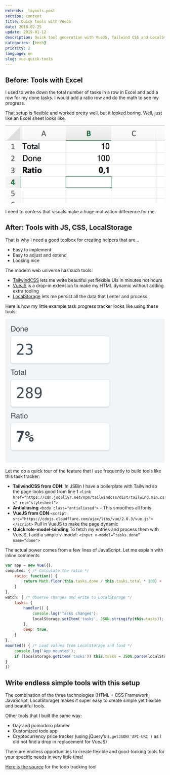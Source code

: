 ```yaml
---
extends: _layouts.post
section: content
title: Quick tools with VueJS
date: 2018-02-25
update: 2019-01-12
description: Quick tool generation with VueJS, Tailwind CSS and LocalStorage
categories: [tech]
priority: 2
language: en
slug: vue-quick-tools
---
```


## Before: Tools with Excel

I used to write down the total number of tasks in a row in Excel and add a row for my done tasks. I would add a ratio row and do the math to see my progress.

That setup is flexible and worked pretty well, but it looked boring. Well, just like an Excel sheet looks like.

![Excel tool](/assets/img/articles/vuejs-excel-tool.png)

I need to confess that visuals make a huge motivation difference for me.

## After: Tools with JS, CSS, LocalStorage

That is why I need a good toolbox for creating helpers that are…

- Easy to implement
- Easy to adjust and extend
- Looking nice

The modern web universe has such tools:
- [TailwindCSS](https://gist.github.com/tailwindcss.com) lets me write beautiful yet flexible UIs in minutes not hours
- [VueJS](https://gist.github.com/vuejs.org) is a drop-in extension to make my HTML dynamic without adding extra tooling
- [LocalStorage](https://www.taniarascia.com/how-to-use-local-storage-with-javascript/) lets me persist all the data that I enter and process

Here is how my little example task progress tracker looks like using these tools:

![VueJS Todo Counter](/assets/img/articles/vuejs-todo-counter.png)

Let me do a quick tour of the feature that I use frequently to build tools like this task tracker:

- **TailwindCSS from CDN**: In JSBin I have a boilerplate with Tailwind so the page looks good from line 1 `<link href="https://cdn.jsdelivr.net/npm/tailwindcss/dist/tailwind.min.css" rel="stylesheet">`
- **Antialiasing** `<body class="antialiased">` - This smoothes all fonts
- **VueJS from CDN** `<script src="https://cdnjs.cloudflare.com/ajax/libs/vue/2.0.3/vue.js"></script>` Pull in VueJS to make the page dynamic
- **Quick role-model-binding** To fetch my entries and process them with VueJS, I add a simple v-model: `<input v-model=“tasks.done” name=“done">`

The actual power comes from a few lines of JavaScript. Let me explain with inline comments

```javascript
var app = new Vue({},
computed: { /* Calculate the ratio */
    ratio: function() {
        return Math.floor(this.tasks.done / this.tasks.total * 100) + '%'
    }
},
watch: { /* Observe changes and write to LocalStorage */
    tasks: {
        handler() {
            console.log('Tasks changed');
            localStorage.setItem('tasks', JSON.stringify(this.tasks));
        },
        deep: true,
    }
},
mounted() { /* Load values from LocalStorage and load */
    console.log('App mounted');
    if (localStorage.getItem('tasks')) this.tasks = JSON.parse(localStorage.getItem('tasks'));
}
})
```

## Write endless simple tools with this setup

The combination of the three technologies (HTML + CSS Framework, JavaScript, LocalStorage) makes it super easy to create simple yet flexible and beautiful tools.

Other tools that I built the same way:

- Day and pomodoro planner
- Customized todo app
- Cryptocurrency price tracker (using jQuery’s `$.getJSON('API-URI')` as I did not find a drop in replacement for VueJS)

There are endless opportunities to create flexible and good-looking tools for your specific needs in very little time!


[Here is the source](http://jsbin.com/koroyap/5/edit?output) for the todo tracking tool

